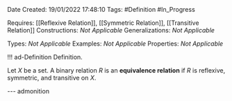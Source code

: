 <br />
<br />

Date Created: 19/01/2022 17:48:10
Tags: #Definition #In_Progress

Requires: [[Reflexive Relation]], [[Symmetric Relation]], [[Transitive Relation]]
Constructions: _Not Applicable_
Generalizations: _Not Applicable_

Types: _Not Applicable_
Examples: _Not Applicable_ 
Properties: _Not Applicable_

!!! ad-Definition Definition.

Let $X$ be a set. A binary relation $R$ is an **equivalence relation** if $R$ is reflexive, symmetric, and transitive on $X$.

--- admonition
